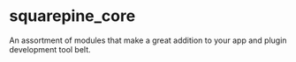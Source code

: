 # squarepine_core

An assortment of modules that make a great addition to your app and plugin development tool belt.
